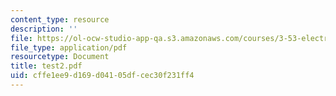 ```yaml
---
content_type: resource
description: ''
file: https://ol-ocw-studio-app-qa.s3.amazonaws.com/courses/3-53-electrochemical-processing-of-materials-spring-2001/cffe1ee9d169d04105dfcec30f231ff4_test2.pdf
file_type: application/pdf
resourcetype: Document
title: test2.pdf
uid: cffe1ee9-d169-d041-05df-cec30f231ff4
---
```

